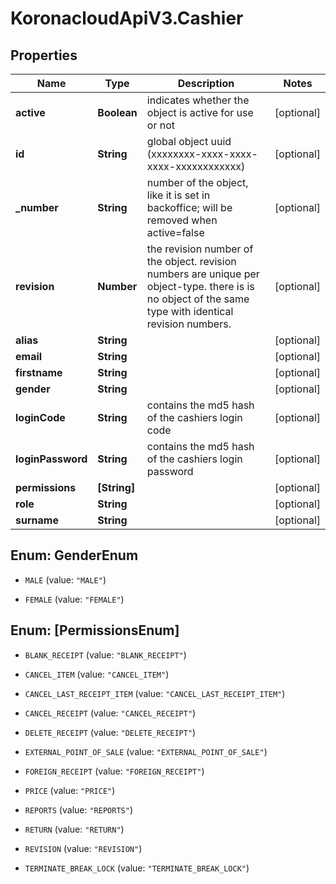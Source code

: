 # KoronacloudApiV3.Cashier

## Properties
Name | Type | Description | Notes
------------ | ------------- | ------------- | -------------
**active** | **Boolean** | indicates whether the object is active for use or not | [optional] 
**id** | **String** | global object uuid (xxxxxxxx-xxxx-xxxx-xxxx-xxxxxxxxxxxx) | [optional] 
**_number** | **String** | number of the object, like it is set in backoffice; will be removed when active&#x3D;false | [optional] 
**revision** | **Number** | the revision number of the object. revision numbers are unique per object-type. there is is no object of the same type with identical revision numbers. | [optional] 
**alias** | **String** |  | [optional] 
**email** | **String** |  | [optional] 
**firstname** | **String** |  | [optional] 
**gender** | **String** |  | [optional] 
**loginCode** | **String** | contains the md5 hash of the cashiers login code | [optional] 
**loginPassword** | **String** | contains the md5 hash of the cashiers login password | [optional] 
**permissions** | **[String]** |  | [optional] 
**role** | **String** |  | [optional] 
**surname** | **String** |  | [optional] 


<a name="GenderEnum"></a>
## Enum: GenderEnum


* `MALE` (value: `"MALE"`)

* `FEMALE` (value: `"FEMALE"`)




<a name="[PermissionsEnum]"></a>
## Enum: [PermissionsEnum]


* `BLANK_RECEIPT` (value: `"BLANK_RECEIPT"`)

* `CANCEL_ITEM` (value: `"CANCEL_ITEM"`)

* `CANCEL_LAST_RECEIPT_ITEM` (value: `"CANCEL_LAST_RECEIPT_ITEM"`)

* `CANCEL_RECEIPT` (value: `"CANCEL_RECEIPT"`)

* `DELETE_RECEIPT` (value: `"DELETE_RECEIPT"`)

* `EXTERNAL_POINT_OF_SALE` (value: `"EXTERNAL_POINT_OF_SALE"`)

* `FOREIGN_RECEIPT` (value: `"FOREIGN_RECEIPT"`)

* `PRICE` (value: `"PRICE"`)

* `REPORTS` (value: `"REPORTS"`)

* `RETURN` (value: `"RETURN"`)

* `REVISION` (value: `"REVISION"`)

* `TERMINATE_BREAK_LOCK` (value: `"TERMINATE_BREAK_LOCK"`)




